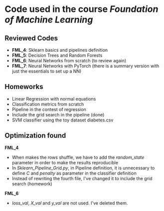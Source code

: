 # Code used in the course _Foundation of Machine Learning_

## Reviewed Codes

- __FML_4__: Sklearn basics and pipelines definition
- __FML_5__: Decision Trees and Random Forests
- __FML_6__: Neural Networks from scratch (to review again)
- __FML_7__: Neural Networks with PyTorch (there is a summary version with just the essentials to set up a NN)

## Homeworks

- Linear Regression with normal equations
- Classification metrics from scratch
- Pipeline in the contest of regression
- Include the grid search in the pipeline (done)
- SVM classifier using the toy dataset diabetes.csv


## Optimization found

__FML_4__
- When makes the rows shuffle, we have to add the _random_state_ parameter in order to make the results reproducible
- In _Sklearn_Pipeline_Grid.py_, in Pipeline definition, it is unnecessary to define _C_ and _penalty_ as parameter in the classifier definition
- Instead of rewriting the fourth file, I've changed it to include the grid search (homework)

__FML_6__
- _loss_val_, _X_val_ and _y_val_ are not used. I've deleted them.